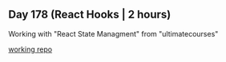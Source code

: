 ## Day 178 (React Hooks | 2 hours)

Working with "React State Managment" from "ultimatecourses"

[working repo](https://github.com/alexvyber/react_state_management)
